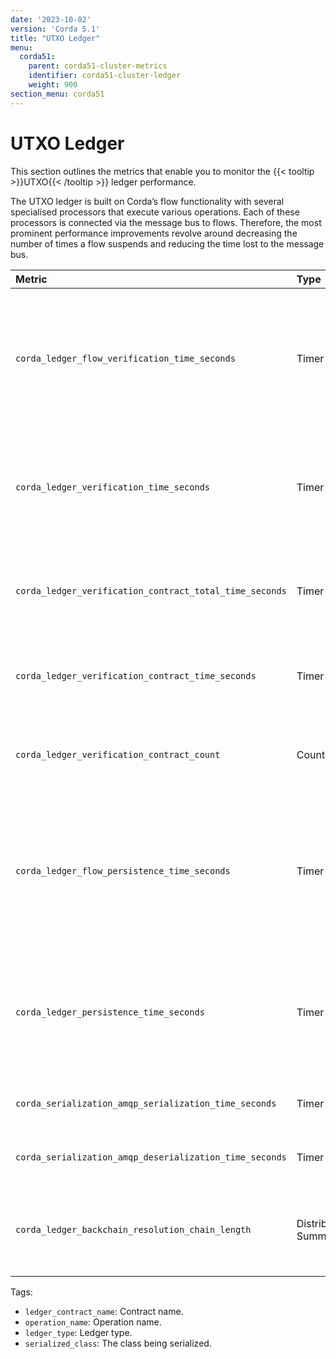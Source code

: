 ```yaml
---
date: '2023-10-02'
version: 'Corda 5.1'
title: "UTXO Ledger"
menu:
  corda51:
    parent: corda51-cluster-metrics
    identifier: corda51-cluster-ledger
    weight: 900
section_menu: corda51
---
```


# UTXO Ledger

This section outlines the metrics that enable you to monitor the {{< tooltip >}}UTXO{{< /tooltip >}} ledger performance.

The UTXO ledger is built on Corda’s flow functionality with several specialised processors that execute various operations.
Each of these processors is connected via the message bus to flows. Therefore, the most prominent performance improvements
revolve around decreasing the number of times a flow suspends and reducing the time lost to the message bus.

<style>
table th:first-of-type {
    width: 25%;
}
table th:nth-of-type(2) {
    width: 10%;
}
table th:nth-of-type(3) {
    width: 20%;
}
table th:nth-of-type(4) {
    width: 45%;
}
</style>

| Metric | Type | Tags | Description |
| :----------- | :----------- | :----------- | :----------- |
| `corda_ledger_flow_verification_time_seconds` | Timer | None | The time taken from calling transaction verification within a flow until a response is returned to the calling code. |
| `corda_ledger_verification_time_seconds` | Timer | None | The time taken from receiving an event in the verification processor to completing the event's processing. |
| `corda_ledger_verification_contract_total_time_seconds` | Timer | None | The time taken to execute contracts when verifying a transaction. |
| `corda_ledger_verification_contract_time_seconds` | Timer | <ul><li>`ledger_contract_name`</li></ul> | The time taken to execute a contract’s contract code. |
| `corda_ledger_verification_contract_count` | Counter | None | The number of executed contracts when verifying a transaction. |
| `corda_ledger_flow_persistence_time_seconds` | Timer | <ul><li>`operation_name`</li></ul> | The time taken from calling any ledger persistence operation within a flow until a response is returned to the calling code. |
| `corda_ledger_persistence_time_seconds` | Timer | <ul><li>`ledger_type`</li><li>`operation_name`</li></ul> | The time taken from receiving an event in the ledger persistence processor to completing the event's processing. |
| `corda_serialization_amqp_serialization_time_seconds` | Timer | <ul><li>`serialized_class`</li></ul> | The time taken to serialize an object. |
| `corda_serialization_amqp_deserialization_time_seconds` | Timer | <ul><li>`serialized_class`</li></ul> | The time taken to deserialize an object. |
| `corda_ledger_backchain_resolution_chain_length` | Distribution Summary | None | The number of transactions resolved within a transaction’s backchain. |


Tags:
* `ledger_contract_name`: Contract name.
* `operation_name`: Operation name.
* `ledger_type`: Ledger type.
* `serialized_class`: The class being serialized.
